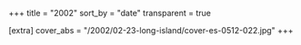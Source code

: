 +++
title = "2002"
sort_by = "date"
transparent = true

[extra]
cover_abs = "/2002/02-23-long-island/cover-es-0512-022.jpg"
+++
